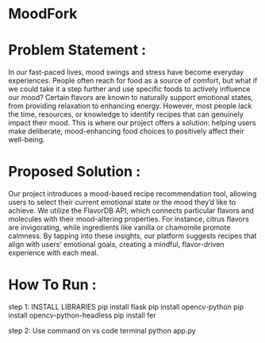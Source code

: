 # MoodFork

# Problem Statement :
  In our fast-paced lives, mood swings and stress have become everyday experiences. People often reach for food as a source of comfort, but what if we could take it a step further and use specific foods to actively influence our mood? Certain flavors are known to naturally support emotional states, from providing relaxation to enhancing energy. However, most people lack the time, resources, or knowledge to identify recipes that can genuinely impact their mood. This is where our project offers a solution: helping users make deliberate, mood-enhancing food choices to positively affect their well-being.

# Proposed Solution :
 Our project introduces a mood-based recipe recommendation tool, allowing users to select their current emotional state or the mood they’d like to achieve. We utilize the FlavorDB API, which connects particular flavors and molecules with their mood-altering properties. For instance, citrus flavors are invigorating, while ingredients like vanilla or chamomile promote calmness. By tapping into these insights, our platform suggests recipes that align with users’ emotional goals, creating a mindful, flavor-driven experience with each meal.


# How To Run :
step 1: INSTALL LIBRARIES
             pip install flask
             pip install opencv-python
             pip install opencv-python-headless
             pip install fer

step 2: Use command on vs code terminal
             python app.py



  
